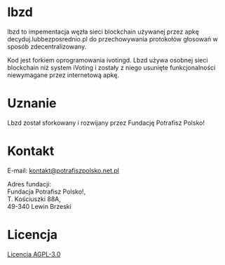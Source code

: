 # lbzd
lbzd to impementacja węzła sieci blockchain używanej przez apkę decyduj.lubbezposrednio.pl do przechowywania protokołów głosowań w sposób zdecentralizowany.

Kod jest forkiem oprogramowania ivotingd. Lbzd używa osobnej sieci blockchain niż system iVoting i zostały z niego usunięte funkcjonalności niewymagane przez internetową apkę.

# Uznanie
Lbzd został sforkowany i rozwijany przez Fundację Potrafisz Polsko!

# Kontakt
E-mail: kontakt@potrafiszpolsko.net.pl

Adres fundacji:\
Fundacja Potrafisz Polsko!,\
T. Kościuszki 88A,\
49-340 Lewin Brzeski

# Licencja
[Licencja AGPL-3.0](LICENSE)
